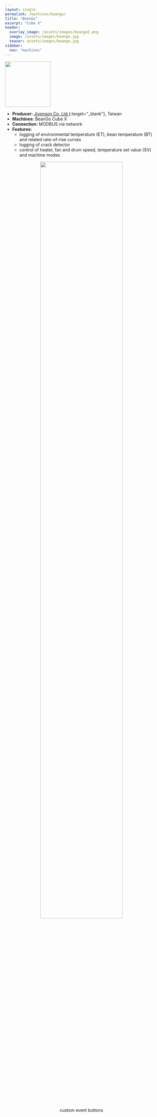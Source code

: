 ```yaml
---
layout: single
permalink: /machines/beango/
title: "BeanGo"
excerpt: "Cube X"
header:
  overlay_image: /assets/images/beango2.png
  image: /assets/images/beango.jpg
  teaser: assets/images/beango.jpg
sidebar:
  nav: "machines"
---
```


<img class="tab-image" src="{{ site.baseurl }}/assets/images/supporter-badge.png" width="150px">

* __Producer:__ [Jiyonson Co. Ltd.](https://www.beangocube.com/){:target="_blank"}, Taiwan
* __Machines:__ BeanGo Cube X
* __Connection:__ MODBUS via network
* __Features:__
  - logging of environmental temperature (ET), bean temperature (BT) and related rate-of-rise curves
  - logging of crack detector
  - control of heater, fan and drum speed, temperature set value (SV) and machine modes

<figure>
<center>
<a href="{{ site.baseurl }}/assets/images/buttons-beango.png">
<img src="{{ site.baseurl }}/assets/images/buttons-beango.png" style="width: 80%;"></a>
    <figcaption>custom event buttons</figcaption>
</center>
</figure>